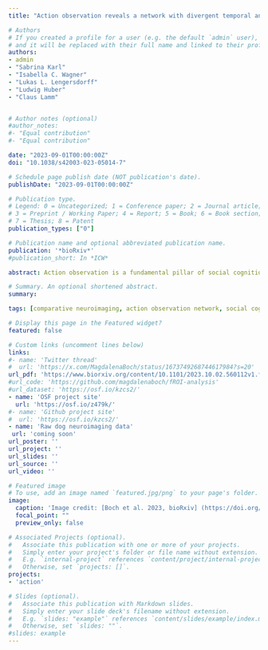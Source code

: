 ```yaml
---
title: "Action observation reveals a network with divergent temporal and parietal lobe engagement in dogs compared to humans"

# Authors
# If you created a profile for a user (e.g. the default `admin` user), write the username (folder name) here 
# and it will be replaced with their full name and linked to their profile.
authors: 
- admin
- "Sabrina Karl"
- "Isabella C. Wagner"
- "Lukas L. Lengersdorff"
- "Ludwig Huber"
- "Claus Lamm"


# Author notes (optional)
#author_notes:
#- "Equal contribution"
#- "Equal contribution"

date: "2023-09-01T00:00:00Z"
doi: "10.1038/s42003-023-05014-7"

# Schedule page publish date (NOT publication's date).
publishDate: "2023-09-01T00:00:00Z"

# Publication type.
# Legend: 0 = Uncategorized; 1 = Conference paper; 2 = Journal article;
# 3 = Preprint / Working Paper; 4 = Report; 5 = Book; 6 = Book section;
# 7 = Thesis; 8 = Patent
publication_types: ["0"]

# Publication name and optional abbreviated publication name.
publication: '*bioRxiv*'
#publication_short: In *ICW*

abstract: Action observation is a fundamental pillar of social cognition. Neuroimaging research has revealed a human and primate action observation network (AON) encompassing fronto-temporo-parietal areas with links to a species’ imitation tendencies and relative lobe expansion. Dogs (Canis familiaris) have good action perception and imitation skills and a less expanded parietal than temporal lobe, but their AON remains unexplored. We conducted a functional MRI study with 28 dogs and 40 humans and found functionally analogous involvement of somatosensory and temporal brain areas of both species’ AONs and responses to transitive and intransitive action observation in line with their imitative skills. However, activation and task-based functional connectivity measures suggested significantly less parietal lobe involvement in dogs than in humans. These findings advance our understanding of the neural bases of action understanding and the convergent evolution of social cognition, with analogies and differences resulting from similar social environments and divergent brain expansion, respectively.

# Summary. An optional shortened abstract.
summary: 

tags: [comparative neuroimaging, action observation network, social cognition, dogs, humans]

# Display this page in the Featured widget?
featured: false

# Custom links (uncomment lines below)
links:
#- name: 'Twitter thread'
#  url: 'https://x.com/MagdalenaBoch/status/1673749268744617984?s=20'
url_pdf: 'https://www.biorxiv.org/content/10.1101/2023.10.02.560112v1.full.pdf'
#url_code: 'https://github.com/magdalenaboch/fROI-analysis'
#url_dataset: 'https://osf.io/kzcs2/'
- name: 'OSF project site'
  url: 'https://osf.io/z479k/'
#- name: 'Github project site'
#  url: 'https://osf.io/kzcs2/'
- name: 'Raw dog neuroimaging data'
 url: 'coming soon'
url_poster: ''
url_project: ''
url_slides: ''
url_source: ''
url_video: ''

# Featured image
# To use, add an image named `featured.jpg/png` to your page's folder. 
image:
  caption: 'Image credit: [Boch et al. 2023, bioRxiv] (https://doi.org/10.1101/2023.10.02.560112 )'
  focal_point: ""
  preview_only: false

# Associated Projects (optional).
#   Associate this publication with one or more of your projects.
#   Simply enter your project's folder or file name without extension.
#   E.g. `internal-project` references `content/project/internal-project/index.md`.
#   Otherwise, set `projects: []`.
projects:
- 'action'

# Slides (optional).
#   Associate this publication with Markdown slides.
#   Simply enter your slide deck's filename without extension.
#   E.g. `slides: "example"` references `content/slides/example/index.md`.
#   Otherwise, set `slides: ""`.
#slides: example
---
```


